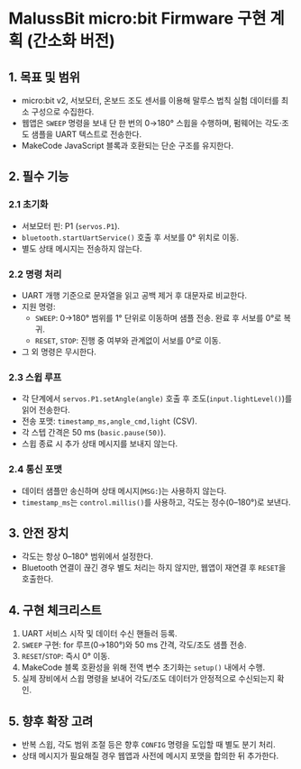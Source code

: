 # MalussBit micro:bit Firmware 구현 계획 (간소화 버전)

## 1. 목표 및 범위
- micro:bit v2, 서보모터, 온보드 조도 센서를 이용해 말루스 법칙 실험 데이터를 최소 구성으로 수집한다.
- 웹앱은 `SWEEP` 명령을 보내 단 한 번의 0→180° 스윕을 수행하며, 펌웨어는 각도·조도 샘플을 UART 텍스트로 전송한다.
- MakeCode JavaScript 블록과 호환되는 단순 구조를 유지한다.

## 2. 필수 기능
### 2.1 초기화
- 서보모터 핀: P1 (`servos.P1`).
- `bluetooth.startUartService()` 호출 후 서보를 0° 위치로 이동.
- 별도 상태 메시지는 전송하지 않는다.

### 2.2 명령 처리
- UART 개행 기준으로 문자열을 읽고 공백 제거 후 대문자로 비교한다.
- 지원 명령:
  - `SWEEP`: 0→180° 범위를 1° 단위로 이동하며 샘플 전송. 완료 후 서보를 0°로 복귀.
  - `RESET`, `STOP`: 진행 중 여부와 관계없이 서보를 0°로 이동.
- 그 외 명령은 무시한다.

### 2.3 스윕 루프
- 각 단계에서 `servos.P1.setAngle(angle)` 호출 후 조도(`input.lightLevel()`)를 읽어 전송한다.
- 전송 포맷: `timestamp_ms,angle_cmd,light` (CSV).
- 각 스텝 간격은 50 ms (`basic.pause(50)`).
- 스윕 종료 시 추가 상태 메시지를 보내지 않는다.

### 2.4 통신 포맷
- 데이터 샘플만 송신하며 상태 메시지(`MSG:`)는 사용하지 않는다.
- `timestamp_ms`는 `control.millis()`를 사용하고, 각도는 정수(0–180°)로 보낸다.

## 3. 안전 장치
- 각도는 항상 0–180° 범위에서 설정한다.
- Bluetooth 연결이 끊긴 경우 별도 처리는 하지 않지만, 웹앱이 재연결 후 `RESET`을 호출한다.

## 4. 구현 체크리스트
1. UART 서비스 시작 및 데이터 수신 핸들러 등록.
2. `SWEEP` 구현: for 루프(0→180°)와 50 ms 간격, 각도/조도 샘플 전송.
3. `RESET`/`STOP`: 즉시 0° 이동.
4. MakeCode 블록 호환성을 위해 전역 변수 초기화는 `setup()` 내에서 수행.
5. 실제 장비에서 스윕 명령을 보내어 각도/조도 데이터가 안정적으로 수신되는지 확인.

## 5. 향후 확장 고려
- 반복 스윕, 각도 범위 조절 등은 향후 `CONFIG` 명령을 도입할 때 별도 분기 처리.
- 상태 메시지가 필요해질 경우 웹앱과 사전에 메시지 포맷을 합의한 뒤 추가한다.
